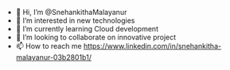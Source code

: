 - 👋 Hi, I’m @SnehankithaMalayanur
- 👀 I’m interested in new technologies
- 🌱 I’m currently learning Cloud development
- 💞️ I’m looking to collaborate on innovative project
- 📫 How to reach me https://www.linkedin.com/in/snehankitha-malayanur-03b2801b1/

<!---
SnehankithaMalayanur/SnehankithaMalayanur is a ✨ special ✨ repository because its `README.md` (this file) appears on your GitHub profile.
You can click the Preview link to take a look at your changes.
--->
